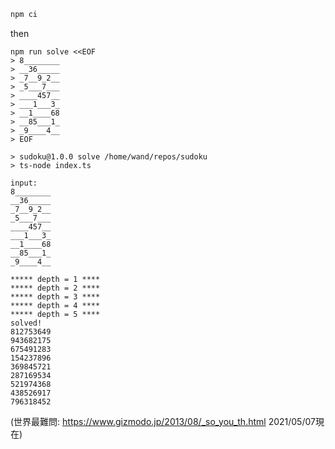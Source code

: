 ```sh
npm ci
```

then

```
npm run solve <<EOF
> 8________
> __36_____
> _7__9_2__
> _5___7___
> ____457__
> ___1___3_
> __1____68
> __85___1_
> _9____4__
> EOF
```

```
> sudoku@1.0.0 solve /home/wand/repos/sudoku
> ts-node index.ts

input:
8________
__36_____
_7__9_2__
_5___7___
____457__
___1___3_
__1____68
__85___1_
_9____4__

***** depth = 1 ****
***** depth = 2 ****
***** depth = 3 ****
***** depth = 4 ****
***** depth = 5 ****
solved!
812753649
943682175
675491283
154237896
369845721
287169534
521974368
438526917
796318452
```

(世界最難問: https://www.gizmodo.jp/2013/08/_so_you_th.html 2021/05/07現在)
